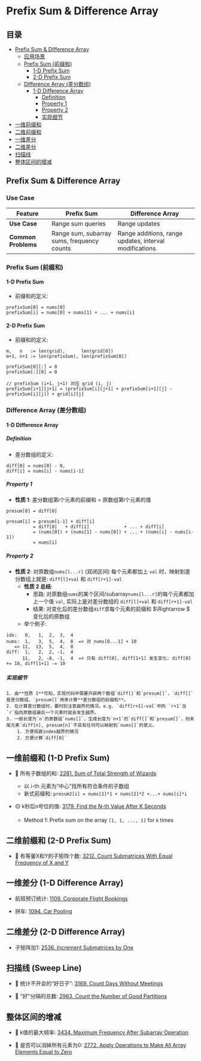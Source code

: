 # Prefix Sum & Difference Array

## 目录
* [Prefix Sum & Difference Array](#prefix-sum--difference-array)
    * [应用场景](#use-case)
    * [Prefix Sum (前缀和)](#prefix-sum-前缀和)
        * [1-D Prefix Sum](#1-d-prefix-sum)
        * [2-D Prefix Sum](#2-d-prefix-sum)
    * [Difference Array (差分数组)](#difference-array-差分数组)
        * [1-D Difference Array](#1-d-difference-array)
            * [Definition](#definition)
            * [Property 1](#property-1)
            * [Property 2](#property-2)
            * [实现细节](#实现细节)
* [一维前缀和](#一维前缀和-1-d-prefix-sum)
* [二维前缀和](#二维前缀和-2-d-prefix-sum)
* [一维差分](#一维差分-1-d-difference-array)
* [二维差分](#二维差分-2-d-difference-array)
* [扫描线](#扫描线-sweep-line)
* [整体区间的增减](#整体区间的增减)


## Prefix Sum & Difference Array

### Use Case
| Feature | Prefix Sum | Difference Array |
| - | - | - |
|**Use Case**|Range sum queries| Range updates |
|**Common Problems**|Range sum, subarray sums, frequency counts|Range additions, range updates, interval modifications|

### Prefix Sum (前缀和)

#### 1-D Prefix Sum
* 前缀和的定义:
```
prefixSum[0] = nums[0]
prefixSum[i] = nums[0] + nums[1] + ... + nums[i]
```

#### 2-D Prefix Sum
* 前缀和的定义:
```
m,   n   := len(grid),      len(grid[0])
m+1, n+1 := len(prefixSum), len(prefixSum[0])

prefixSum[0][:] = 0
prefixSum[:][0] = 0

// prefixSum (i+1, j+1) 对应 grid (i, j)
prefixSum[i+1][j+1] = (prefixSum[i][j+1] + prefixSum[i+1][j] - prefixSum[i][j]) + grid[i][j]
```



### Difference Array (差分数组)

#### 1-D Difference Array

##### Definition
* 差分数组的定义:

```
diff[0] = nums[0] - 0,
diff[i] = nums[i] - nums[i-1]
```

##### Property 1
* **性质 1**: 差分数组第i个元素的前缀和 = 原数组第i个元素的值
```
presum[0] = diff[0]

presum[i] = presum[i-1] + diff[i]
          = diff[0]   + diff[1]             + ... + diff[i]
          = (nums[0]) + (nums[1] - nums[0]) + ... + (nums[i] - nums[i-1])
          = nums[i]
```

##### Property 2
* **性质 2**: 对原数组`nums[l...r]` (双闭区间) 每个元素都加上 `val` 时，映射到差分数组上就是: `diff[l]+val` 和 `diff[r+1]-val`
    * **性质 2 总结**:
        * 思路: 对原数组`nums`的某个区间/subarray`nums[l...r]`的每个元素都加上一个值 `val`, 实际上是对差分数组的 `diff[l]+val` 和 `diff[r+1]-val`
        * 结果: 对变化后的差分数组`diff`求每个元素的前缀和 $\Rightarrow $ 变化后的原数组
    * 举个例子:
```
idx:   0,   1,  2,  3,  4
nums:  1,   3,  5,  4,  8  => 对 nums[0...1] + 10
   => 11,  13,  5,  4,  8
diff:  1,   2,  2, -1,  4
      11,   2, -8, -1,  4  => 只有 diff[0], diff[1+1] 发生变化: diff[0] += 10, diff[1+1] -= 10 
```

##### 实现细节
    1. 由**性质 1**可知，实现代码中需要开辟两个数组`diff[]`和`presum[]`，`diff[]`是差分数组，`presum[]`用来计算**差分数组的前缀和**。
    2. 在计算差分数组时，要时刻注意越界的情况。e.g. `diff[r+1]-val`中的 `r+1`当 `r`指向原数组最后一个元素时就会发生越界。
    3. 一般长度为`n`的原数组`nums[]`，生成长度为`n+1`的`diff[]`和`presum[]`，则末尾元素`diff[n], presum[n]`不具有任何可以映射到`nums[]`的意义。
        1. 方便规避index越界的情况
        2. 方便计算`diff[0]`



## 一维前缀和 (1-D Prefix Sum)
* :red_circle: 所有子数组的和: [2281. Sum of Total Strength of Wizards](https://github.com/szhou12/leetcode-go/tree/main/leetcode/2281-Sum-of-Total-Strength-of-Wizards)
    * 以 i-th 元素为“中心”找所有符合条件的子数组
    * 新式前缀和: `presum2[i] = nums[1]*1 + nums[2]*2 +...+ nums[i]*i`

* :yellow_circle: k秒后n号位的值: [3179. Find the N-th Value After K Seconds](https://github.com/szhou12/leetcode-go/tree/main/leetcode/3179-Find-the-N-th-Value-After-K-Seconds)
    * Method 1: Prefix sum on the array `[1, 1, ..., 1]` for `k` times

## 二维前缀和 (2-D Prefix Sum)
* :red_circle: 有等量X和Y的子矩阵个数: [3212. Count Submatrices With Equal Frequency of X and Y](https://github.com/szhou12/leetcode-go/tree/main/leetcode/3212-Count-Submatrices-With-Equal-Frequency-of-X-and-Y)




## 一维差分 (1-D Difference Array)

* 航班预订统计: [1109. Corporate Flight Bookings](https://github.com/szhou12/leetcode-go/tree/main/leetcode/1109-Corporate-Flight-Bookings)

* 拼车: [1094. Car Pooling](https://github.com/szhou12/leetcode-go/tree/main/leetcode/1094-Car-Pooling)



## 二维差分 (2-D Difference Array)

* 子矩阵加1: [2536. Increment Submatrices by One](https://github.com/szhou12/leetcode-go/tree/main/leetcode/2536-Increment-Submatrices-by-One)

## 扫描线 (Sweep Line)

* :red_circle: 统计不开会的“好日子”: [3169. Count Days Without Meetings](https://github.com/szhou12/leetcode-go/tree/main/leetcode/3169-Count-Days-Without-Meetings)

* :red_circle: "好"分隔的总数: [2963. Count the Number of Good Partitions](https://github.com/szhou12/leetcode-go/tree/main/leetcode/2963-Count-the-Number-of-Good-Partitions)

## 整体区间的增减

* :red_circle: k值的最大频率: [3434. Maximum Frequency After Subarray Operation](https://github.com/szhou12/leetcode-go/tree/main/leetcode/3434-Maximum-Frequency-After-Subarray-Operation)

* :red_circle: 是否可以消掉所有元素为0: [2772. Apply Operations to Make All Array Elements Equal to Zero](https://github.com/szhou12/leetcode-go/tree/main/leetcode/2772-Apply-Operations-to-Make-All-Array-Elements-Equal-to-Zero)